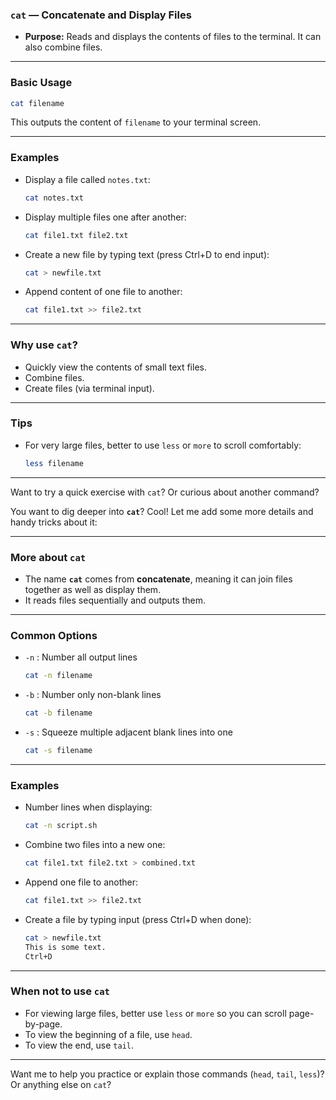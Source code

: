 
### `cat` — Concatenate and Display Files

* **Purpose:** Reads and displays the contents of files to the terminal. It can also combine files.

---

### Basic Usage

```bash
cat filename
```

This outputs the content of `filename` to your terminal screen.

---

### Examples

* Display a file called `notes.txt`:

  ```bash
  cat notes.txt
  ```

* Display multiple files one after another:

  ```bash
  cat file1.txt file2.txt
  ```

* Create a new file by typing text (press Ctrl+D to end input):

  ```bash
  cat > newfile.txt
  ```

* Append content of one file to another:

  ```bash
  cat file1.txt >> file2.txt
  ```

---

### Why use `cat`?

* Quickly view the contents of small text files.
* Combine files.
* Create files (via terminal input).

---

### Tips

* For very large files, better to use `less` or `more` to scroll comfortably:

  ```bash
  less filename
  ```

---

Want to try a quick exercise with `cat`? Or curious about another command?

You want to dig deeper into **`cat`**? Cool! Let me add some more details and handy tricks about it:

---

### More about `cat`

* The name **`cat`** comes from **concatenate**, meaning it can join files together as well as display them.
* It reads files sequentially and outputs them.

---

### Common Options

* `-n` : Number all output lines

  ```bash
  cat -n filename
  ```

* `-b` : Number only non-blank lines

  ```bash
  cat -b filename
  ```

* `-s` : Squeeze multiple adjacent blank lines into one

  ```bash
  cat -s filename
  ```

---

### Examples

* Number lines when displaying:

  ```bash
  cat -n script.sh
  ```

* Combine two files into a new one:

  ```bash
  cat file1.txt file2.txt > combined.txt
  ```

* Append one file to another:

  ```bash
  cat file1.txt >> file2.txt
  ```

* Create a file by typing input (press Ctrl+D when done):

  ```bash
  cat > newfile.txt
  This is some text.
  Ctrl+D
  ```

---

### When not to use `cat`

* For viewing large files, better use `less` or `more` so you can scroll page-by-page.
* To view the beginning of a file, use `head`.
* To view the end, use `tail`.

---

Want me to help you practice or explain those commands (`head`, `tail`, `less`)? Or anything else on `cat`?
